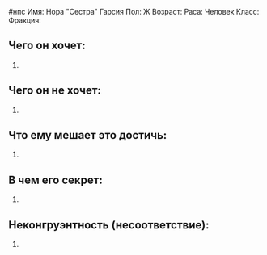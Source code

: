 
#нпс
Имя: Нора "Сестра" Гарсия
Пол: Ж
Возраст:
Раса: Человек
Класс:
Фракция:
## Чего он хочет:
1. 
## Чего он не хочет:
1. 
## Что ему мешает это достичь:
1. 
## В чем его секрет:
1. 
## Неконгруэнтность (несоответствие):
1. 